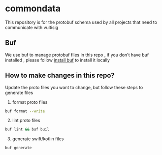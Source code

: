 # commondata

This repository is for the protobuf schema used by all projects that need to communicate with vultisig

## Buf

We use buf to manage protobuf files in this repo , if you don't have buf installed , please follow [install buf](https://buf.build/docs/installation) to install it locally

## How to make changes in this repo?

Update the proto files you want to change, but follow these steps to generate files

1. format proto files

```bash
buf format --write
```

2. lint proto files

```bash
buf lint && buf buil
```

3. generate swift/kotlin files

```bash
buf generate
```
